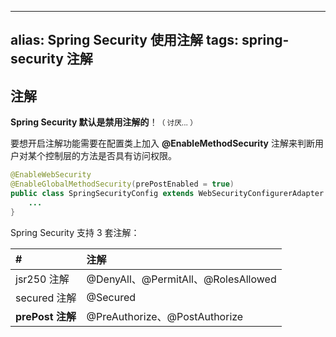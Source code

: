 

---
alias: Spring Security 使用注解
tags: spring-security 注解
---

## 注解

**Spring Security 默认是禁用注解的**！<small>（ 讨厌... ）</small>

要想开启注解功能需要在配置类上加入 **@EnableMethodSecurity** 注解来判断用户对某个控制层的方法是否具有访问权限。

```java {2}
@EnableWebSecurity
@EnableGlobalMethodSecurity(prePostEnabled = true)
public class SpringSecurityConfig extends WebSecurityConfigurerAdapter {
    ...
}
```

Spring Security 支持 3 套注解：

| # | 注解 |
| :- | :- |
| jsr250 注解 | @DenyAll、@PermitAll、@RolesAllowed |
| secured 注解 | @Secured |
| **prePost 注解** | @PreAuthorize、@PostAuthorize |

